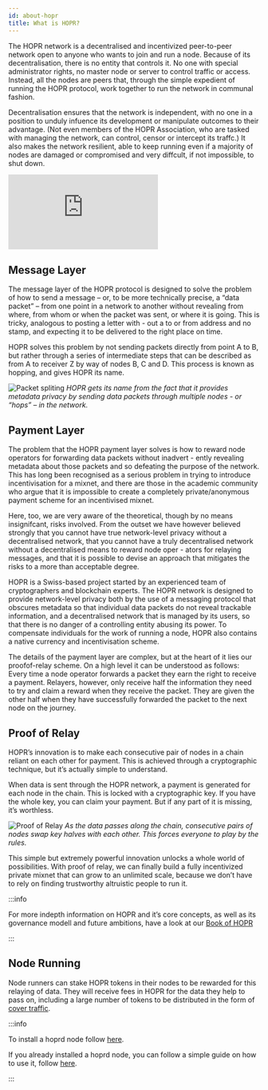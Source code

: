 ```yaml
---
id: about-hopr
title: What is HOPR?
---
```


The HOPR network is a decentralised and incentivized peer-to-peer network open to anyone who wants to join and run a node. Because of its decentralisation, there is no entity that controls it. No one with special administrator rights, no master node or server to control traffic or access. Instead, all the nodes are peers that, through the simple expedient of running the HOPR protocol, work together to run the network in communal fashion.

Decentralisation ensures that the network is independent, with no one in a position to unduly infuence its development or manipulate outcomes to their advantage. (Not even members of the HOPR Association, who are tasked with managing the network, can control, censor or intercept its traffc.) It also makes the network resilient, able to keep running even if a majority of nodes are damaged or compromised and very diffcult, if not impossible, to shut down.

<div class="embed-container">
<iframe src="https://player.vimeo.com/video/508840889" frameborder="0" allow="autoplay; fullscreen; picture-in-picture" allowfullscreen></iframe>
</div>

## Message Layer

The message layer of the HOPR protocol is designed to solve the problem of how to send a message – or, to be more technically precise, a “data packet” – from one point in a network to another without revealing from where, from whom or when the packet was sent, or where it is going. This is tricky, analogous to posting a letter with - out a to or from address and no stamp, and expecting it to be delivered to the right place on time.

HOPR solves this problem by not sending packets directly from point A to B, but rather through a series of intermediate steps that can be described as from A to receiver Z by way of nodes B, C and D. This process is known as hopping, and gives HOPR its name.

![Packet spliting](/img/core/packet_spliting.gif)
_HOPR gets its name from the fact that it provides metadata privacy by sending data packets through multiple nodes - or “hops” – in the network._

## Payment Layer

The problem that the HOPR payment layer solves is how to reward node operators for forwarding data packets without inadvert - ently revealing metadata about those packets and so defeating the purpose of the network. This has long been recognised as a serious problem in trying to introduce incentivisation for a mixnet, and there are those in the academic community who argue that it is impossible to create a completely private/anonymous payment scheme for an incentivised mixnet.

Here, too, we are very aware of the theoretical, though by no means insignifcant, risks involved. From the outset we have however believed strongly that you cannot have true network-level privacy without a decentralised network, that you cannot have a truly decentralised network without a decentralised means to reward node oper - ators for relaying messages, and that it is possible to devise an approach that mitigates the risks to a more than acceptable degree.

HOPR is a Swiss-based project started by an experienced team of cryptographers and blockchain experts. The HOPR network is designed to provide network-level privacy both by the use of a messaging protocol that obscures metadata so that individual data packets do not reveal trackable information, and a decentralised network that is managed by its users, so that there is no danger of a controlling entity abusing its power. To compensate individuals for the work of running a node, HOPR also contains a native currency and incentivisation scheme.

The details of the payment layer are complex, but at the heart of it lies our proofof-relay scheme. On a high level it can be understood as follows: Every time a node operator forwards a packet they earn the right to receive a payment. Relayers, however, only receive half the information they need to try and claim a reward when they receive the packet. They are given the other half when they have successfully forwarded the packet to the next node on the journey.

## Proof of Relay

HOPR’s innovation is to make each consecutive pair of nodes in a chain reliant on each other for payment. This is achieved through a cryptographic technique, but it’s actually simple to understand.

When data is sent through the HOPR network, a payment is generated for each node in the chain. This is locked with a cryptographic key. If you have the whole key, you can claim your payment. But if any part of it is missing, it’s worthless.

![Proof of Relay](/img/core/proof_of_relay.gif)
_As the data passes along the chain, consecutive pairs of nodes swap key halves with each other. This forces everyone to play by the rules._

This simple but extremely powerful innovation unlocks a whole world of possibilities. With proof of relay, we can finally build a fully incentivized private mixnet that can grow to an unlimited scale, because we don’t have to rely on finding trustworthy altruistic people to run it.

:::info

For more indepth information on HOPR and it’s core concepts, as well as its governance modell and future ambitions, have a look at our [Book of HOPR](https://hoprnet.org/Book_Of_Hopr_2021.01_v1.pdf)

:::

## Node Running

Node runners can stake HOPR tokens in their nodes to be rewarded for this relaying of data. They will receive fees in HOPR for the data they help to pass on, including a large number of tokens to be distributed in the form of [cover traffic](core/cover-traffic).

:::info

To install a hoprd node follow [here](node/start-here).

If you already installed a hoprd node, you can follow a simple guide on how to use it, follow [here](node/guide-using-a-hoprd-node).

:::
